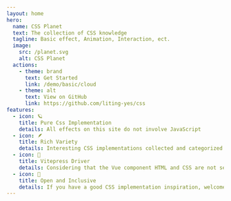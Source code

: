 ```yaml
---
layout: home
hero:
  name: CSS Planet
  text: The collection of CSS knowledge
  tagline: Basic effect, Animation, Interaction, ect.
  image:
    src: /planet.svg
    alt: CSS Planet
  actions:
    - theme: brand
      text: Get Started
      link: /demo/basic/cloud
    - theme: alt
      text: View on GitHub
      link: https://github.com/liting-yes/css
features:
  - icon: 🪐
    title: Pure Css Implementation
    details: All effects on this site do not involve JavaScript
  - icon: 🪶
    title: Rich Variety
    details: Interesting CSS implementations collected and categorized from multiple levels such as basic/animation/interaction
  - icon: 🦥
    title: Vitepress Driver
    details: Considering that the Vue component HTML and CSS are not separated is more suitable for rendering, then Vitepress drives this site
  - icon: 🍪
    title: Open and Inclusive
    details: If you have a good CSS implementation inspiration, welcome to submit PR
---
```

